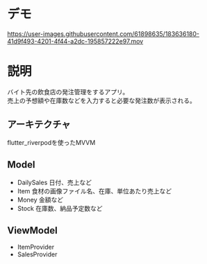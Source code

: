 # デモ


https://user-images.githubusercontent.com/61898635/183636180-41d9f493-4201-4f44-a2dc-195857222e97.mov

# 説明
バイト先の飲食店の発注管理をするアプリ。  
売上の予想額や在庫数などを入力すると必要な発注数が表示される。

## アーキテクチャ
flutter_riverpodを使ったMVVM

## Model
 - DailySales 日付、売上など
 - Item 食材の画像ファイル名、在庫、単位あたり売上など
 - Money 金額など
 - Stock 在庫数、納品予定数など

## ViewModel
 - ItemProvider
 - SalesProvider
